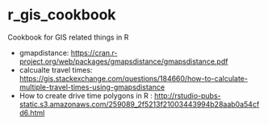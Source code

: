 # r_gis_cookbook
Cookbook for GIS related things in R

- gmapdistance: https://cran.r-project.org/web/packages/gmapsdistance/gmapsdistance.pdf
- calcualte travel times: https://gis.stackexchange.com/questions/184660/how-to-calculate-multiple-travel-times-using-gmapsdistance
- How to create drive time polygons in R
: http://rstudio-pubs-static.s3.amazonaws.com/259089_2f5213f21003443994b28aab0a54cfd6.html
